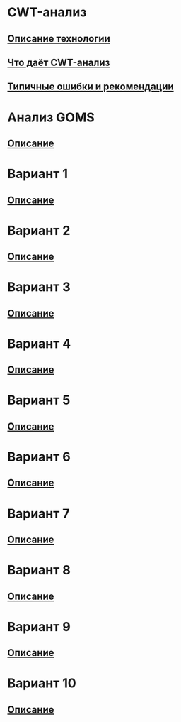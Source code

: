 # CWT-анализ
## [Описание технологии](chapter11.html)
## [Что даёт CWT-анализ](chapter12.html)
## [Типичные ошибки и рекомендации](chapter13.html)
# Анализ GOMS
## [Описание](chapter21.html)
# Вариант 1
## [Описание](variant1.html)
# Вариант 2
## [Описание](variant2.html)
# Вариант 3
## [Описание](variant3.html)
# Вариант 4
## [Описание](variant4.html)
# Вариант 5
## [Описание](variant5.html)
# Вариант 6
## [Описание](variant6.html)
# Вариант 7
## [Описание](variant7.html)
# Вариант 8
## [Описание](variant8.html)
# Вариант 9
## [Описание](variant9.html)
# Вариант 10
## [Описание](variant10.html)